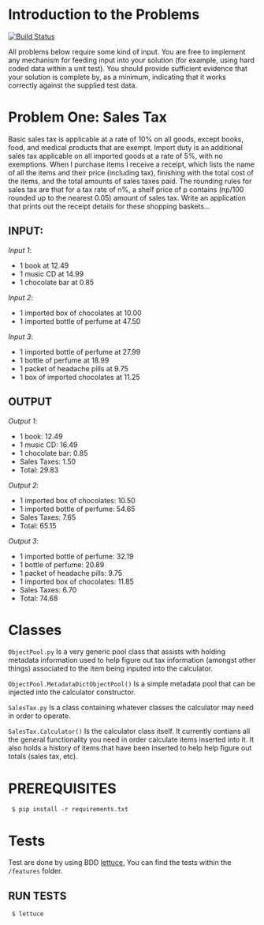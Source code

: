 # Introduction to the Problems
[![Build Status](https://travis-ci.org/patweb99/sales-tax-exercise.svg?branch=develop)](https://travis-ci.org/patweb99/sales-tax-exercise)
 
All problems below require some kind of input. You are free to implement any
mechanism for feeding input into your solution (for example, using hard coded data
within a unit test). You should provide sufficient evidence that your solution is complete
by, as a minimum, indicating that it works correctly against the supplied test data.

# Problem One: Sales Tax

Basic sales tax is applicable at a rate of 10% on all goods, except books, food, and
medical products that are exempt. Import duty is an additional sales tax applicable on all
imported goods at a rate of 5%, with no exemptions.
When I purchase items I receive a receipt, which lists the name of all the items and their
price (including tax), finishing with the total cost of the items, and the total amounts of
sales taxes paid. The rounding rules for sales tax are that for a tax rate of n%, a shelf
price of p contains (np/100 rounded up to the nearest 0.05) amount of sales tax.
Write an application that prints out the receipt details for these shopping baskets...

## INPUT:

*Input 1*:
* 1 book at 12.49
* 1 music CD at 14.99
* 1 chocolate bar at 0.85

*Input 2*:
* 1 imported box of chocolates at 10.00
* 1 imported bottle of perfume at 47.50

*Input 3*:
* 1 imported bottle of perfume at 27.99
* 1 bottle of perfume at 18.99
* 1 packet of headache pills at 9.75
* 1 box of imported chocolates at 11.25

## OUTPUT

*Output 1*:
* 1 book: 12.49
* 1 music CD: 16.49
* 1 chocolate bar: 0.85
* Sales Taxes: 1.50
* Total: 29.83

*Output 2*:
* 1 imported box of chocolates: 10.50
* 1 imported bottle of perfume: 54.65
* Sales Taxes: 7.65
* Total: 65.15

*Output 3*:
* 1 imported bottle of perfume: 32.19
* 1 bottle of perfume: 20.89
* 1 packet of headache pills: 9.75
* 1 imported box of chocolates: 11.85
* Sales Taxes: 6.70
* Total: 74.68

# Classes

`ObjectPool.py`
Is a very generic pool class that assists with holding metadata information used to help
figure out tax information (amongst other things) associated to the item being inputed into the
calculator.

`ObjectPool.MetadataDictObjectPool()`
Is a simple metadata pool that can be injected into the calculator constructor.

`SalesTax.py`
Is a class containing whatever classes the calculator may need in order to operate.

`SalesTax.Calculator()`
Is the calculator class itself. It currently contians all the general functionality you need in order
calculate items inserted into it. It also holds a history of items that have been inserted to help help
figure out totals (sales tax, etc).

# PREREQUISITES
```
 $ pip install -r requirements.txt
```

# Tests
Test are done by using BDD [lettuce](http://lettuce.it), You can find the tests within the `/features` folder.

## RUN TESTS
```
 $ lettuce
```
